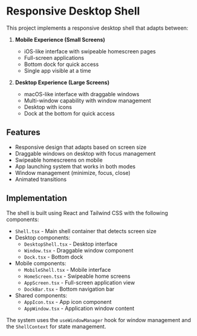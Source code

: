 
# Responsive Desktop Shell

This project implements a responsive desktop shell that adapts between:

1. **Mobile Experience (Small Screens)**
   - iOS-like interface with swipeable homescreen pages
   - Full-screen applications
   - Bottom dock for quick access
   - Single app visible at a time

2. **Desktop Experience (Large Screens)**
   - macOS-like interface with draggable windows
   - Multi-window capability with window management
   - Desktop with icons
   - Dock at the bottom for quick access

## Features

- Responsive design that adapts based on screen size
- Draggable windows on desktop with focus management
- Swipeable homescreens on mobile
- App launching system that works in both modes
- Window management (minimize, focus, close)
- Animated transitions

## Implementation

The shell is built using React and Tailwind CSS with the following components:

- `Shell.tsx` - Main shell container that detects screen size
- Desktop components:
  - `DesktopShell.tsx` - Desktop interface
  - `Window.tsx` - Draggable window component
  - `Dock.tsx` - Bottom dock
- Mobile components:
  - `MobileShell.tsx` - Mobile interface
  - `HomeScreen.tsx` - Swipeable home screens
  - `AppScreen.tsx` - Full-screen application view
  - `DockBar.tsx` - Bottom navigation bar
- Shared components:
  - `AppIcon.tsx` - App icon component
  - `AppWindow.tsx` - Application window content

The system uses the `useWindowManager` hook for window management and the `ShellContext` for state management.
